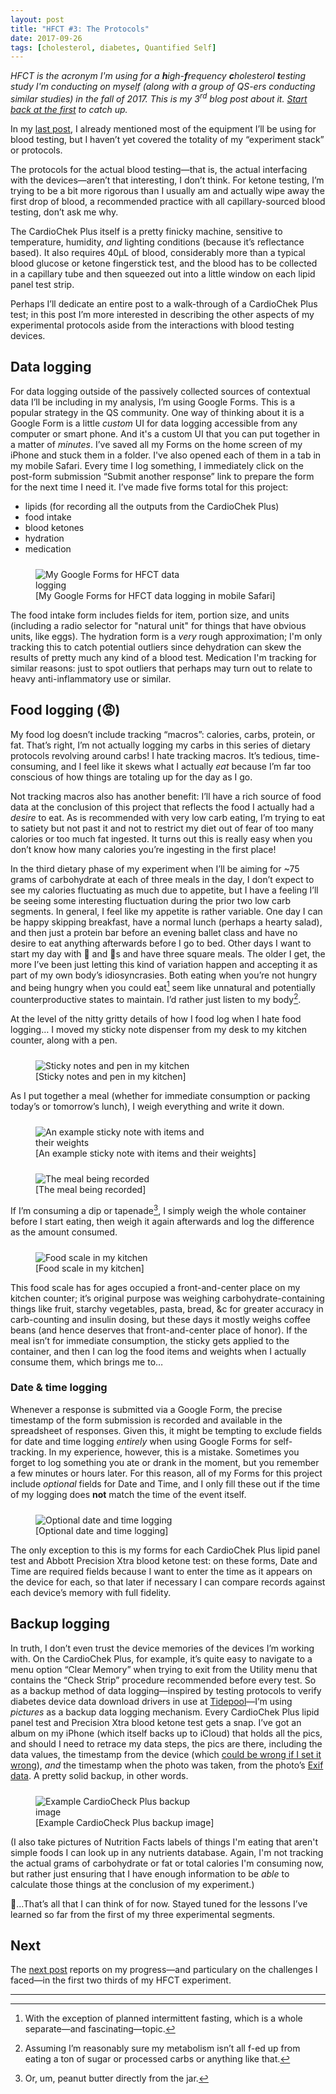 ```yaml
---
layout: post
title: "HFCT #3: The Protocols"
date: 2017-09-26
tags: [cholesterol, diabetes, Quantified Self]
---
```


*HFCT is the acronym I'm using for a **h**igh-**f**requency **c**holesterol **t**esting study I'm conducting on myself (along with a group of QS-ers conducting similar studies) in the fall of 2017. This is my 3<sup>rd</sup> blog post about it. [Start back at the first](/blog/2017/09/26/HFCT-motivations/ 'HFCT #1: Motivations') to catch up.*

In my [last post](/blog/2017/09/26/HFCT-plan/ "HFCT: The Plan"), I already mentioned most of the equipment I’ll be using for blood testing, but I haven’t yet covered the totality of my “experiment stack” or protocols.

The protocols for the actual blood testing—that is, the actual interfacing with the devices—aren’t that interesting, I don’t think.  For ketone testing, I’m trying to be a bit more rigorous than I usually am and actually wipe away the first drop of blood, a recommended practice with all capillary-sourced blood testing, don’t ask me why.

The CardioChek Plus itself is a pretty finicky machine, sensitive to temperature, humidity, *and* lighting conditions (because it’s reflectance based). It also requires 40μL of blood, considerably more than a typical blood glucose or ketone fingerstick test, and the blood has to be collected in a capillary tube and then squeezed out into a little window on each lipid panel test strip.

Perhaps I’ll dedicate an entire post to a walk-through of a CardioChek Plus test; in this post I’m more interested in describing the other aspects of my experimental protocols aside from the interactions with blood testing devices.

## Data logging

For data logging outside of the passively collected sources of contextual data I’ll be including in my analysis, I’m using Google Forms. This is a popular strategy in the QS community. One way of thinking about it is a Google Form is a little *custom* UI for data logging accessible from any computer or smart phone. And it's a custom UI that you can put together in a matter of *minutes*. I’ve saved all my Forms on the home screen of my iPhone and stuck them in a folder. I've also opened each of them in a tab in my mobile Safari. Every time I log something, I immediately click on the post-form submission “Submit another response” link to prepare the form for the next time I need it. I’ve made five forms total for this project:

- lipids (for recording all the outputs from the CardioChek Plus)
- food intake
- blood ketones
- hydration
- medication

<figure style="margin-top: 24px">
  <img alt="My Google Forms for HFCT data logging" src="/images/hfct/google-forms.png" style="max-width: 66.6666666667%" />
  <figcaption>[My Google Forms for HFCT data logging in mobile Safari]</figcaption>
</figure>

The food intake form includes fields for item, portion size, and units (including a radio selector for "natural unit" for things that have obvious units, like eggs). The hydration form is a *very* rough approximation; I'm only tracking this to catch potential outliers since dehydration can skew the results of pretty much any kind of a blood test. Medication I'm tracking for similar reasons: just to spot outliers that perhaps may turn out to relate to heavy anti-inflammatory use or similar.

## Food logging (😡)

My food log doesn’t include tracking “macros”: calories, carbs, protein, or fat. That’s right, I’m not actually logging my carbs in this series of dietary protocols revolving around carbs! I hate tracking macros. It’s tedious, time-consuming, and I feel like it skews what I actually *eat* because I’m far too conscious of how things are totaling up for the day as I go.

Not tracking macros also has another benefit: I’ll have a rich source of food data at the conclusion of this project that reflects the food I actually had a *desire* to eat. As is recommended with very low carb eating, I’m trying to eat to satiety but not past it and not to restrict my diet out of fear of too many calories or too much fat ingested. It turns out this is really easy when you don’t know how many calories you’re ingesting in the first place!

In the third dietary phase of my experiment when I’ll be aiming for ~75 grams of carbohydrate at each of three meals in the day, I don’t expect to see my calories fluctuating as much due to appetite, but I have a feeling I’ll be seeing some interesting fluctuation during the prior two low carb segments. In general, I feel like my appetite is rather variable. One day I can be happy skipping breakfast, have a normal lunch (perhaps a hearty salad), and then just a protein bar before an evening ballet class and have no desire to eat anything afterwards before I go to bed. Other days I want to start my day with 🥓 and 🍳s and have three square meals. The older I get, the more I’ve been just letting this kind of variation happen and accepting it as part of my own body’s idiosyncrasies. Both eating when you’re not hungry and being hungry when you could eat[^1] seem like unnatural and potentially counterproductive states to maintain. I’d rather just listen to my body[^2].

At the level of the nitty gritty details of how I food log when I hate food logging… I moved my sticky note dispenser from my desk to my kitchen counter, along with a pen.

<figure style="margin-top: 24px">
  <img alt="Sticky notes and pen in my kitchen" src="/images/hfct/sticky-notes.jpg" style="max-width: 66.6666666667%" />
  <figcaption>[Sticky notes and pen in my kitchen]</figcaption>
</figure>

As I put together a meal (whether for immediate consumption or packing today’s or tomorrow’s lunch), I weigh everything and write it down.

<figure style="margin-top: 24px;">
  <img alt="An example sticky note with items and their weights" src="/images/hfct/ex-sticky-note.jpg" style="max-width: 66.6666666667%" />
  <figcaption>[An example sticky note with items and their weights]</figcaption>
</figure>
<figure style="margin-top: 24px">
  <img alt="The meal being recorded" src="/images/hfct/the-meal.jpg" style="max-width: 66.6666666667%" />
  <figcaption>[The meal being recorded]</figcaption>
</figure>

If I’m consuming a dip or tapenade[^3], I simply weigh the whole container before I start eating, then weigh it again afterwards and log the difference as the amount consumed.

<figure style="margin-top: 24px">
  <img alt="Food scale in my kitchen" src="/images/hfct/food-scale.jpg" style="max-width: 66.6666666667%" />
  <figcaption>[Food scale in my kitchen]</figcaption>
</figure>

This food scale has for ages occupied a front-and-center place on my kitchen counter; it’s original purpose was weighing carbohydrate-containing things like fruit, starchy vegetables, pasta, bread, &c for greater accuracy in carb-counting and insulin dosing, but these days it mostly weighs coffee beans (and hence deserves that front-and-center place of honor). If the meal isn’t for immediate consumption, the sticky gets applied to the container, and then I can log the food items and weights when I actually consume them, which brings me to…

### Date & time logging

Whenever a response is submitted via a Google Form, the precise timestamp of the form submission is recorded and available in the spreadsheet of responses. Given this, it might be tempting to exclude fields for date and time logging *entirely* when using Google Forms for self-tracking. In my experience, however, this is a mistake. Sometimes you forget to log something you ate or drank in the moment, but you remember a few minutes or hours later. For this reason, all of my Forms for this project include *optional* fields for Date and Time, and I only fill these out if the time of my logging does **not** match the time of the event itself.

<figure style="margin-top: 24px">
  <img alt="Optional date and time logging" src="/images/hfct/optional-date-and-time.png" style="max-width: 66.6666666667%" />
  <figcaption>[Optional date and time logging]</figcaption>
</figure>

The only exception to this is my forms for each CardioChek Plus lipid panel test and Abbott Precision Xtra blood ketone test: on these forms, Date and Time are required fields because I want to enter the time as it appears on the device for each, so that later if necessary I can compare records against each device’s memory with full fidelity.

## Backup logging

In truth, I don’t even trust the device memories of the devices I’m working with. On the CardioChek Plus, for example, it’s quite easy to navigate to a menu option “Clear Memory” when trying to exit from the Utility menu that contains the “Check Strip” procedure recommended before every test. So as a backup method of data logging—inspired by testing protocols to verify diabetes device data download drivers in use at [Tidepool](https://tidepool.org/ "Tidepool")—I’m using *pictures* as a backup data logging mechanism. Every CardioChek Plus lipid panel test and Precision Xtra blood ketone test gets a snap. I’ve got an album on my iPhone (which itself backs up to iCloud) that holds all the pics, and should I need to retrace my data steps, the pics are there, including the data values, the timestamp from the device (which [could be wrong if I set it wrong](https://tidepool.org/its-a-matter-of-time/ "Tidepool blog: It's a matter of time")), *and* the timestamp when the photo was taken, from the photo’s [Exif data](https://en.wikipedia.org/wiki/Exif "Wikipedia: Exif"). A pretty solid backup, in other words.

<figure style="margin-top: 24px">
  <img alt="Example CardioCheck Plus backup image" src="/images/hfct/ex-cardio-chek-plus.jpg" style="max-width: 66.6666666667%" />
  <figcaption>[Example CardioCheck Plus backup image]</figcaption>
</figure>

(I also take pictures of Nutrition Facts labels of things I'm eating that aren't simple foods I can look up in any nutrients database. Again, I'm not tracking the actual grams of carbohydrate or fat or total calories I'm consuming now, but rather just ensuring that I have enough information to be *able* to calculate those things at the conclusion of my experiment.)

🤔...That’s all that I can think of for now. Stayed tuned for the lessons I’ve learned so far from the first of my three experimental segments.

## Next

The [next post](/blog/2017/10/29/HFCT-so-far/ 'HFCT: The story so far') reports on my progress—and particulary on the challenges I faced—in the first two thirds of my HFCT experiment.

-----

[^1]:	With the exception of planned intermittent fasting, which is a whole separate—and fascinating—topic.

[^2]:	Assuming I’m reasonably sure my metabolism isn’t all f-ed up from eating a ton of sugar or processed carbs or anything like that.

[^3]:	Or, um, peanut butter directly from the jar.